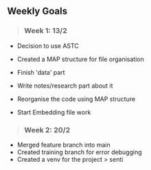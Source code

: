 ## Weekly Goals

> ### **Week 1:** 13/2
- Decision to use ASTC
- Created a MAP structure for file organisation
  

- Finish 'data' part
- Write notes/research part about it
- Reorganise the code using MAP structure
- Start Embedding file work

> ### **Week 2:** 20/2
- Merged feature branch into main
- Created training branch for error debugging
- Created a venv for the project > senti
